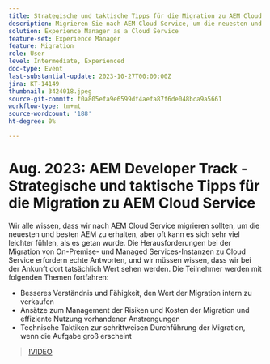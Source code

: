 ```yaml
---
title: Strategische und taktische Tipps für die Migration zu AEM Cloud Service
description: Migrieren Sie nach AEM Cloud Service, um die neuesten und besten AEM zu erhalten, um On-Premise- und Managed Services-Instanzen zu migrieren, um Cloud Service ein besseres Verständnis und eine bessere Möglichkeit zu bieten, intern den Wert von Migrationsansätzen zu verkaufen, um Migrationsrisiken und -kosten zu verwalten und bestehende Bemühungen effizient zu nutzen Technische Taktiken, um eine schrittweise Migration zu erreichen, wenn die Aufgabe groß erscheint.
solution: Experience Manager as a Cloud Service
feature-set: Experience Manager
feature: Migration
role: User
level: Intermediate, Experienced
doc-type: Event
last-substantial-update: 2023-10-27T00:00:00Z
jira: KT-14149
thumbnail: 3424018.jpeg
source-git-commit: f0a805efa9e6599df4aefa87f6de048bca9a5661
workflow-type: tm+mt
source-wordcount: '188'
ht-degree: 0%

---
```



# Aug. 2023: AEM Developer Track - Strategische und taktische Tipps für die Migration zu AEM Cloud Service

Wir alle wissen, dass wir nach AEM Cloud Service migrieren sollten, um die neuesten und besten AEM zu erhalten, aber oft kann es sich sehr viel leichter fühlen, als es getan wurde. Die Herausforderungen bei der Migration von On-Premise- und Managed Services-Instanzen zu Cloud Service erfordern echte Antworten, und wir müssen wissen, dass wir bei der Ankunft dort tatsächlich Wert sehen werden. Die Teilnehmer werden mit folgenden Themen fortfahren:

* Besseres Verständnis und Fähigkeit, den Wert der Migration intern zu verkaufen
* Ansätze zum Management der Risiken und Kosten der Migration und effiziente Nutzung vorhandener Anstrengungen
* Technische Taktiken zur schrittweisen Durchführung der Migration, wenn die Aufgabe groß erscheint

>[!VIDEO](https://video.tv.adobe.com/v/3424018/?learn=on)
